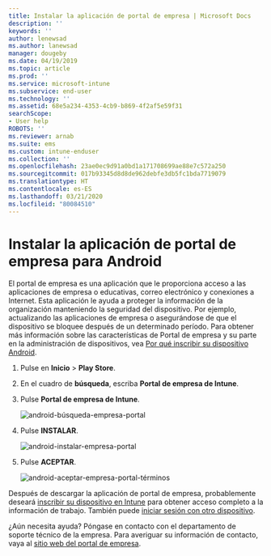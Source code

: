 ```yaml
---
title: Instalar la aplicación de portal de empresa | Microsoft Docs
description: ''
keywords: ''
author: lenewsad
ms.author: lanewsad
manager: dougeby
ms.date: 04/19/2019
ms.topic: article
ms.prod: ''
ms.service: microsoft-intune
ms.subservice: end-user
ms.technology: ''
ms.assetid: 68e5a234-4353-4cb9-b869-4f2af5e59f31
searchScope:
- User help
ROBOTS: ''
ms.reviewer: arnab
ms.suite: ems
ms.custom: intune-enduser
ms.collection: ''
ms.openlocfilehash: 23ae0ec9d91a0bd1a171708699ae88e7c572a250
ms.sourcegitcommit: 017b93345d8d8de962debfe3db5fc1bda7719079
ms.translationtype: HT
ms.contentlocale: es-ES
ms.lasthandoff: 03/21/2020
ms.locfileid: "80084510"
---
```

# <a name="install-the-company-portal-app-for-android"></a>Instalar la aplicación de portal de empresa para Android

El portal de empresa es una aplicación que le proporciona acceso a las aplicaciones de empresa o educativas, correo electrónico y conexiones a Internet. Esta aplicación le ayuda a proteger la información de la organización manteniendo la seguridad del dispositivo. Por ejemplo, actualizando las aplicaciones de empresa o asegurándose de que el dispositivo se bloquee después de un determinado período. Para obtener más información sobre las características de Portal de empresa y su parte en la administración de dispositivos, vea [Por qué inscribir su dispositivo Android](why-enroll-android-device.md).  

1. Pulse en **Inicio** > **Play Store**.

2. En el cuadro de **búsqueda**, escriba **Portal de empresa de Intune**.  

3. Pulse **Portal de empresa de Intune**.

    ![android-búsqueda-empresa-portal](./media/and-cpinstall-1-search-cp.png)

4. Pulse **INSTALAR**.

    ![android-instalar-empresa-portal](./media/and-cpinstall-2-install.png)

5. Pulse **ACEPTAR**.

    ![android-aceptar-empresa-portal-términos](./media/and-cpinstall-3-cp-accept.png)

Después de descargar la aplicación de portal de empresa, probablemente deseará [inscribir su dispositivo en Intune](enroll-device-android-company-portal.md) para obtener acceso completo a la información de trabajo. También puede [iniciar sesión con otro dispositivo](https://docs.microsoft.com/mem/intune/user-help/sign-in-to-the-company-portal#sign-in-from-another-device).  

¿Aún necesita ayuda? Póngase en contacto con el departamento de soporte técnico de la empresa. Para averiguar su información de contacto, vaya al [sitio web del portal de empresa](https://go.microsoft.com/fwlink/?linkid=2010980).
